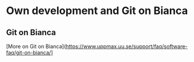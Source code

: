 # Own development and Git on Bianca

## Git on Bianca



[More on Git on Bianca](https://www.uppmax.uu.se/support/faq/software-faq/git-on-bianca/]
